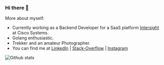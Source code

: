 ### Hi there 👋

More about myself:
- Currently working as a Backend Developer for a SaaS platform [Intersight](https://intersight.com/) at Cisco Systems.
- Golang enthusiastic.
- Trekker and an amateur Photographer. 
- You can find me at [LinkedIn](https://www.linkedin.com/in/bharathshetty4/) | [Stack-Overflow](https://stackoverflow.com/users/4665710/bharath-kumar) | [Instagram](https://www.instagram.com/bharath.shetty__/)



<!--
**bharathshetty4/bharathshetty4** is a ✨ _special_ ✨ repository because its `README.md` (this file) appears on your GitHub profile.

Here are some ideas to get you started:

- 🌱 I’m currently learning ...
- 👯 I’m looking to collaborate on ...
- 🤔 I’m looking for help with ...
- 💬 Ask me about ...
- 📫 How to reach me: ...
- 😄 Pronouns: ...
- ⚡ Fun fact: ...
-->

![Github stats](https://github-readme-stats.vercel.app/api?username=bharathshetty4)
